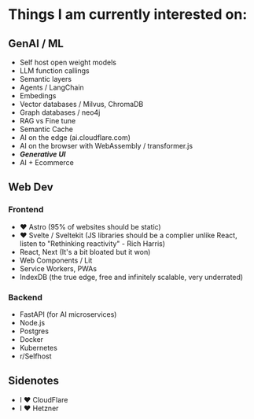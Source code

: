 # Things I am currently interested on:

## GenAI / ML

- Self host open weight models
- LLM function callings
- Semantic layers
- Agents / LangChain
- Embedings
- Vector databases / Milvus, ChromaDB
- Graph databases / neo4j
- RAG vs Fine tune
- Semantic Cache
- AI on the edge (ai.cloudflare.com)
- AI on the browser with WebAssembly / transformer.js
- ***Generative UI***
- AI + Ecommerce

## Web Dev

### Frontend

- ❤️ Astro (95% of websites should be static)
- ❤️ Svelte / Sveltekit
  (JS libraries should be a complier unlike React, listen to "Rethinking reactivity" - Rich Harris)
- React, Next (It's a bit bloated but it won)
- Web Components / Lit
- Service Workers, PWAs
- IndexDB (the true edge, free and infinitely scalable, very underrated)

### Backend

- FastAPI (for AI  microservices)
- Node.js
- Postgres
- Docker
- Kubernetes
- r/Selfhost

## Sidenotes

- I ❤️ CloudFlare
- I ❤️ Hetzner

